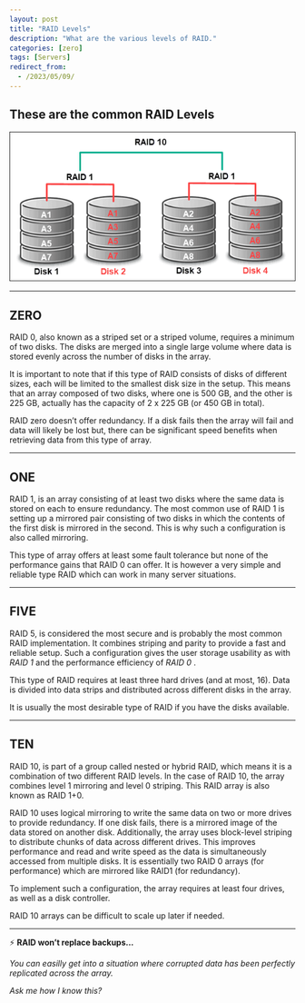 ```yaml
---
layout: post
title: "RAID Levels"
description: "What are the various levels of RAID."
categories: [zero]
tags: [Servers]
redirect_from:
  - /2023/05/09/
---
```


## These are the common RAID Levels

![Raid Levels](/assets/images/RAID-10.png)


___
## ZERO


RAID 0, also known as a striped set or a striped volume, requires a minimum of two disks. The disks are merged into a single large volume where data is stored evenly across the number of disks in the array.


It is important to note that if this type of RAID consists of disks of different sizes, each will be limited to the smallest disk size in the setup. This means that an array composed of two disks, where one is 500 GB, and the other is 225 GB, actually has the capacity of 2 x 225 GB (or 450 GB in total).


RAID zero doesn’t offer redundancy. If a disk fails then the array will fail and data will likely be lost but, there can be significant speed benefits when retrieving data from this type of array.



___
## ONE


RAID 1, is an array consisting of at least two disks where the same data is stored on each to ensure redundancy. The most common use of RAID 1 is setting up a mirrored pair consisting of two disks in which the contents of the first disk is mirrored in the second. This is why such a configuration is also called mirroring.


This type of array offers at least some fault tolerance but none of the performance gains that RAID 0 can offer. It is however a very simple and reliable type RAID which can work in many server situations.


___
## FIVE


RAID 5, is considered the most secure and is probably the most common RAID implementation. It combines striping and parity to provide a fast and reliable setup. Such a configuration gives the user storage usability as with *RAID 1* and the performance efficiency of *RAID 0* .


This type of RAID requires at least three hard drives (and at most, 16). Data is divided into data strips and distributed across different disks in the array.


It is usually the most desirable type of RAID if you have the disks available.


___
## TEN
RAID 10, is part of a group called nested or hybrid RAID, which means it is a combination of two different RAID levels. In the case of RAID 10, the array combines level 1 mirroring and level 0 striping. This RAID array is also known as RAID 1+0.


RAID 10 uses logical mirroring to write the same data on two or more drives to provide redundancy. If one disk fails, there is a mirrored image of the data stored on another disk. Additionally, the array uses block-level striping to distribute chunks of data across different drives. This improves performance and read and write speed as the data is simultaneously accessed from multiple disks. It is essentially two RAID 0 arrays (for performance) which are mirrored like RAID1 (for redundancy).


To implement such a configuration, the array requires at least four drives, as well as a disk controller.


RAID 10 arrays can be difficult to scale up later if needed.


___


:zap:  **RAID won’t replace backups...** 


*You can easilly get into a situation where corrupted data has been perfectly replicated across the array.*


*Ask me how I know this?*
